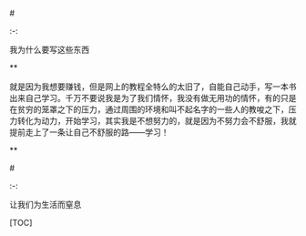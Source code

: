 \#

:-:

我为什么要写这些东西

\*\*

就是因为我想要赚钱，但是网上的教程全特么的太旧了，自能自己动手，写一本书出来自己学习。千万不要说我是为了我们情怀，我没有做无用功的情怀，有的只是在贫穷的笼罩之下的压力，通过周围的环境和叫不起名字的一些人的教唆之下，压力转化为动力，开始学习，其实我是不想努力的，就是因为不努力会不舒服，我就提前走上了一条让自己不舒服的路——学习！

\*\*

\#

:-:

让我们为生活而窒息

\[TOC\]

